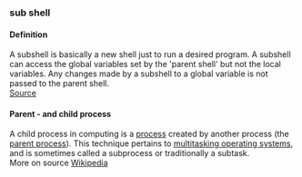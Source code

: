 ### sub shell

<h4>Definition</h4><p>A subshell is basically a new shell just to run a desired program. A subshell can access the global variables set by the &#39;parent shell&#39; but not the local variables. Any changes made by a subshell to a global variable is not passed to the parent shell.<br><a href="https://linuxhandbook.com/subshell/">Source</a></p><h4>Parent - and child process</h4><p>A child process in computing is a <a href="https://en.wikipedia.org/wiki/Process_(computing)">process</a> created by another process (the <a href="https://en.wikipedia.org/wiki/Parent_process">parent process</a>). This technique pertains to <a href="https://en.wikipedia.org/wiki/Computer_multitasking">multitasking operating systems</a>, and is sometimes called a subprocess or traditionally a subtask.<br>More on source <a href="https://en.wikipedia.org/wiki/Child_process">Wikipedia</a></p>